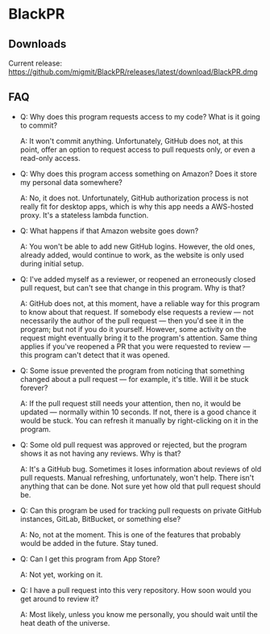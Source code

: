 # BlackPR

## Downloads

Current release: https://github.com/migmit/BlackPR/releases/latest/download/BlackPR.dmg

## FAQ

- Q: Why does this program requests access to my code? What is it going to commit?

  A: It won't commit anything. Unfortunately, GitHub does not, at this point, offer an option to request access to pull requests only, or even a read-only access.

- Q: Why does this program access something on Amazon? Does it store my personal data somewhere?

  A: No, it does not. Unfortunately, GitHub authorization process is not really fit for desktop apps, which is why this app needs a AWS-hosted proxy. It's a stateless lambda function.

- Q: What happens if that Amazon website goes down?

  A: You won't be able to add new GitHub logins. However, the old ones, already added, would continue to work, as the website is only used during initial setup.

- Q: I've added myself as a reviewer, or reopened an erroneously closed pull request, but can't see that change in this program. Why is that?

  A: GitHub does not, at this moment, have a reliable way for this program to know about that request. If somebody else requests a review — not necessarily the author of the pull request — then you'd see it in the program; but not if you do it yourself. However, some activity on the request might eventually bring it to the program's attention. Same thing applies if you've reopened a PR that you were requested to review — this program can't detect that it was opened.

- Q: Some issue prevented the program from noticing that something changed about a pull request — for example, it's title. Will it be stuck forever?

  A: If the pull request still needs your attention, then no, it would be updated — normally within 10 seconds. If not, there is a good chance it would be stuck. You can refresh it manually by right-clicking on it in the program.

- Q: Some old pull request was approved or rejected, but the program shows it as not having any reviews. Why is that?

  A: It's a GitHub bug. Sometimes it loses information about reviews of old pull requests. Manual refreshing, unfortunately, won't help. There isn't anything that can be done. Not sure yet how old that pull request should be.

- Q: Can this program be used for tracking pull requests on private GitHub instances, GitLab, BitBucket, or something else?

  A: No, not at the moment. This is one of the features that probably would be added in the future. Stay tuned.

- Q: Can I get this program from App Store?

  A: Not yet, working on it.

- Q: I have a pull request into this very repository. How soon would you get around to review it?

  A: Most likely, unless you know me personally, you should wait until the heat death of the universe.

